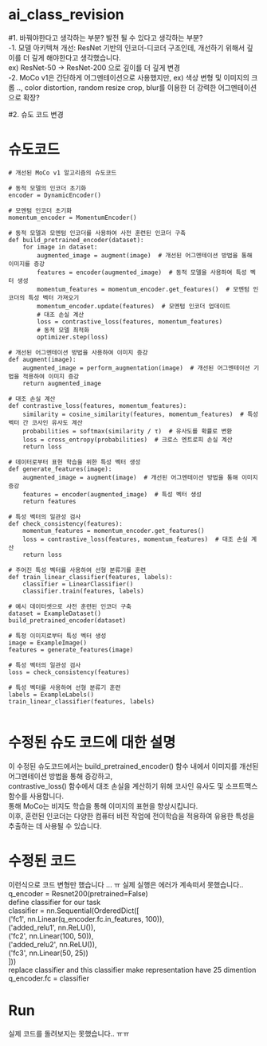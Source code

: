 # ai_class_revision
#1. 바꿔야한다고 생각하는 부분? 발전 될 수 있다고 생각하는 부분?  
 -1. 모델 아키텍쳐 개선: ResNet 기반의 인코더-디코더 구조인데, 개선하기 위해서 깊이를 더 깊게 해야한다고 생각했습니다.  
ex) ResNet-50 -> ResNet-200 으로 깊이를 더 깊게 변경  
-2. MoCo v1은 간단하게 어그멘테이션으로 사용했지만, ex) 색상 변형 및 이미지의 크롭 .., color distortion, random resize crop, blur를 이용한 더 강력한 어그멘테이션으로 확장?  

#2. 슈도 코드 변경

# 슈도코드
```
# 개선된 MoCo v1 알고리즘의 슈도코드

# 동적 모델의 인코더 초기화
encoder = DynamicEncoder()

# 모멘텀 인코더 초기화
momentum_encoder = MomentumEncoder()

# 동적 모델과 모멘텀 인코더를 사용하여 사전 훈련된 인코더 구축
def build_pretrained_encoder(dataset):
    for image in dataset:
        augmented_image = augment(image)  # 개선된 어그멘테이션 방법을 통해 이미지를 증강
        features = encoder(augmented_image)  # 동적 모델을 사용하여 특성 벡터 생성
        momentum_features = momentum_encoder.get_features()  # 모멘텀 인코더의 특성 벡터 가져오기
        momentum_encoder.update(features)  # 모멘텀 인코더 업데이트
        # 대조 손실 계산
        loss = contrastive_loss(features, momentum_features)
        # 동적 모델 최적화
        optimizer.step(loss)

# 개선된 어그멘테이션 방법을 사용하여 이미지 증강
def augment(image):
    augmented_image = perform_augmentation(image)  # 개선된 어그멘테이션 기법을 적용하여 이미지 증강
    return augmented_image

# 대조 손실 계산
def contrastive_loss(features, momentum_features):
    similarity = cosine_similarity(features, momentum_features)  # 특성 벡터 간 코사인 유사도 계산
    probabilities = softmax(similarity / τ)  # 유사도를 확률로 변환
    loss = cross_entropy(probabilities)  # 크로스 엔트로피 손실 계산
    return loss

# 데이터로부터 표현 학습을 위한 특성 벡터 생성
def generate_features(image):
    augmented_image = augment(image)  # 개선된 어그멘테이션 방법을 통해 이미지 증강
    features = encoder(augmented_image)  # 특성 벡터 생성
    return features

# 특성 벡터의 일관성 검사
def check_consistency(features):
    momentum_features = momentum_encoder.get_features()
    loss = contrastive_loss(features, momentum_features)  # 대조 손실 계산
    return loss

# 주어진 특성 벡터를 사용하여 선형 분류기를 훈련
def train_linear_classifier(features, labels):
    classifier = LinearClassifier()
    classifier.train(features, labels)

# 예시 데이터셋으로 사전 훈련된 인코더 구축
dataset = ExampleDataset()
build_pretrained_encoder(dataset)

# 특정 이미지로부터 특성 벡터 생성
image = ExampleImage()
features = generate_features(image)

# 특성 벡터의 일관성 검사
loss = check_consistency(features)

# 특성 벡터를 사용하여 선형 분류기 훈련
labels = ExampleLabels()
train_linear_classifier(features, labels)
 
```
# 수정된 슈도 코드에 대한 설명  
이 수정된 슈도코드에서는 build_pretrained_encoder() 함수 내에서 이미지를 개선된 어그멘테이션 방법을 통해 증강하고,  
contrastive_loss() 함수에서 대조 손실을 계산하기 위해 코사인 유사도 및 소프트맥스 함수를 사용합니다.  
통해 MoCo는 비지도 학습을 통해 이미지의 표현을 향상시킵니다.  
이후, 훈련된 인코더는 다양한 컴퓨터 비전 작업에 전이학습을 적용하여 유용한 특성을 추출하는 데 사용될 수 있습니다.   


# 수정된 코드
이런식으로 코드 변형만 했습니다 ... ㅠ 실제 실행은 에러가 계속떠서 못했습니다..  
q_encoder = Resnet200(pretrained=False)  
define classifier for our task  
classifier = nn.Sequential(OrderedDict([  
    ('fc1', nn.Linear(q_encoder.fc.in_features, 100)),  
    ('added_relu1', nn.ReLU()),  
    ('fc2', nn.Linear(100, 50)),  
    ('added_relu2', nn.ReLU()),  
    ('fc3', nn.Linear(50, 25))  
]))   
replace classifier and this classifier make representation have 25 dimention   
q_encoder.fc = classifier  


# Run
실제 코드를 돌려보지는 못했습니다.. ㅠㅠ

